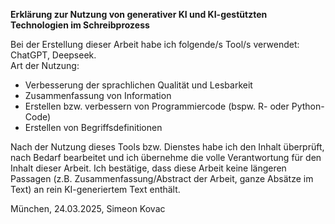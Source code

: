 **Erklärung zur Nutzung von generativer KI und KI-gestützten Technologien im Schreibprozess**

Bei der Erstellung dieser Arbeit habe ich folgende/s Tool/s verwendet: ChatGPT, Deepseek.   
Art der Nutzung:  
  
- Verbesserung der sprachlichen Qualität und Lesbarkeit  
- Zusammenfassung von Information  
- Erstellen bzw. verbessern von Programmiercode (bspw. R- oder Python-Code)  
- Erstellen von Begriffsdefinitionen  
  
Nach der Nutzung dieses Tools bzw. Dienstes habe ich den Inhalt überprüft, nach Bedarf bearbeitet und ich übernehme die volle Verantwortung für den Inhalt dieser Arbeit. Ich bestätige, dass diese Arbeit keine längeren Passagen (z.B. Zusammenfassung/Abstract der Arbeit, ganze Absätze im Text) an rein KI-generiertem Text enthält.  
  
München, 24.03.2025, Simeon Kovac

